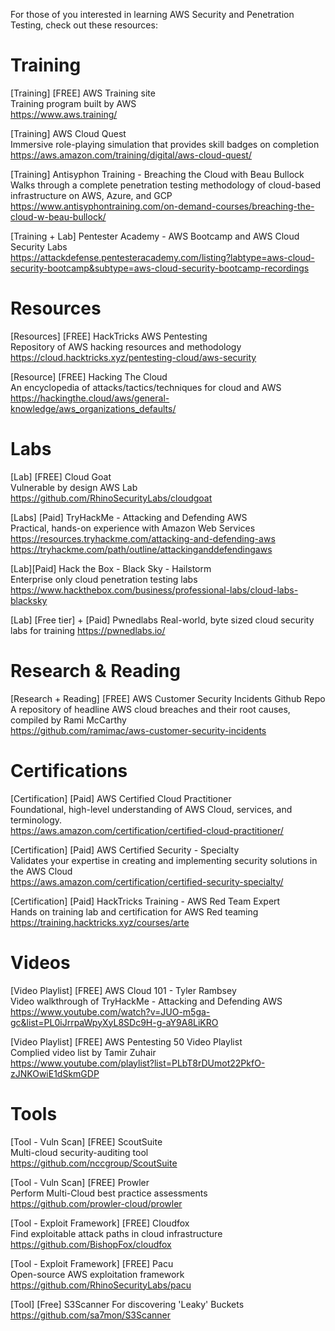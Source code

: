 For those of you interested in learning AWS Security and Penetration Testing, check out these resources:

# Training 
[Training] [FREE] AWS Training site \
Training program built by AWS \
https://www.aws.training/ 

[Training] AWS Cloud Quest \
Immersive role-playing simulation that provides skill badges on completion \
https://aws.amazon.com/training/digital/aws-cloud-quest/ 

[Training] Antisyphon Training - Breaching the Cloud with Beau Bullock \
Walks through a complete penetration testing methodology of cloud-based infrastructure on AWS, Azure, and GCP \
https://www.antisyphontraining.com/on-demand-courses/breaching-the-cloud-w-beau-bullock/ 

[Training + Lab] Pentester Academy - AWS Bootcamp and AWS Cloud Security Labs \
https://attackdefense.pentesteracademy.com/listing?labtype=aws-cloud-security-bootcamp&subtype=aws-cloud-security-bootcamp-recordings 

# Resources
[Resources] [FREE] HackTricks AWS Pentesting \
Repository of AWS hacking resources and methodology \
https://cloud.hacktricks.xyz/pentesting-cloud/aws-security 

[Resource] [FREE] Hacking The Cloud \
An encyclopedia of attacks/tactics/techniques for cloud and AWS \
https://hackingthe.cloud/aws/general-knowledge/aws_organizations_defaults/ 

# Labs
[Lab] [FREE] Cloud Goat \
Vulnerable by design AWS Lab \
https://github.com/RhinoSecurityLabs/cloudgoat 

[Labs] [Paid] TryHackMe - Attacking and Defending AWS \
Practical, hands-on experience with Amazon Web Services \
https://resources.tryhackme.com/attacking-and-defending-aws 
https://tryhackme.com/path/outline/attackinganddefendingaws 

[Lab][Paid] Hack the Box - Black Sky - Hailstorm \
Enterprise only cloud penetration testing labs \
https://www.hackthebox.com/business/professional-labs/cloud-labs-blacksky 

[Lab] [Free tier] + [Paid] Pwnedlabs
Real-world, byte sized cloud security labs for training
https://pwnedlabs.io/

# Research & Reading 
[Research + Reading] [FREE] AWS Customer Security Incidents Github Repo \
A repository of headline AWS cloud breaches and their root causes, compiled by Rami McCarthy \
https://github.com/ramimac/aws-customer-security-incidents 

# Certifications 
[Certification] [Paid] AWS Certified Cloud Practitioner \
Foundational, high-level understanding of AWS Cloud, services, and terminology. \
https://aws.amazon.com/certification/certified-cloud-practitioner/ 

[Certification] [Paid] AWS Certified Security - Specialty \
Validates your expertise in creating and implementing security solutions in the AWS Cloud \
https://aws.amazon.com/certification/certified-security-specialty/ 

[Certification] [Paid] HackTricks Training - AWS Red Team Expert \
Hands on training lab and certification for AWS Red teaming \
https://training.hacktricks.xyz/courses/arte 

# Videos
[Video Playlist] [FREE] AWS Cloud 101 - Tyler Rambsey \
Video walkthrough of TryHackMe - Attacking and Defending AWS \
https://www.youtube.com/watch?v=JUO-m5ga-gc&list=PL0iJrrpaWpyXyL8SDc9H-g-aY9A8LiKRO 

[Video Playlist] [FREE] AWS Pentesting 50 Video Playlist \
Complied video list by Tamir Zuhair \
https://www.youtube.com/playlist?list=PLbT8rDUmot22PkfO-zJNKOwiE1dSkmGDP 

# Tools 
[Tool - Vuln Scan] [FREE] ScoutSuite \
Multi-cloud security-auditing tool \
https://github.com/nccgroup/ScoutSuite 

[Tool - Vuln Scan] [FREE] Prowler \
Perform Multi-Cloud best practice assessments \
https://github.com/prowler-cloud/prowler 

[Tool - Exploit Framework] [FREE] Cloudfox \
Find exploitable attack paths in cloud infrastructure \
https://github.com/BishopFox/cloudfox 

[Tool - Exploit Framework] [FREE] Pacu \
Open-source AWS exploitation framework \
https://github.com/RhinoSecurityLabs/pacu 

[Tool] [Free] S3Scanner
For discovering 'Leaky' Buckets \
https://github.com/sa7mon/S3Scanner
